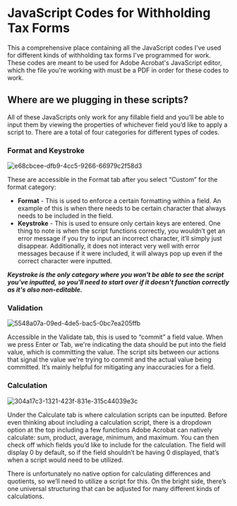 # JavaScript Codes for Withholding Tax Forms
This a comprehensive place containing all the JavaScript codes I've used for different kinds of withholding tax forms I've programmed for work. These codes are meant to be used for Adobe Acrobat's JavaScript editor, which the file you're working with must be a PDF in order for these codes to work.

## Where are we plugging in these scripts?

All of these JavaScripts only work for any fillable field and you’ll be able to input them by viewing the properties of whichever field you’d like to apply a script to. There are a total of four categories for different types of codes.

### Format and Keystroke

![e68cbcee-dfb9-4cc5-9266-66979c2f58d3](https://user-images.githubusercontent.com/101081243/189311224-c002f1fc-e8ef-4214-9f7e-8374b2dd8e77.png)

These are accessible in the Format tab after you select “Custom” for the format category:

* **Format** - This is used to enforce a certain formatting within a field. An example of this is when there needs to be certain character that always needs to be included in the field. 
* **Keystroke** - This is used to ensure only certain keys are entered. One thing to note is when the script functions correctly, you wouldn’t get an error message if you try to input an incorrect character, it’ll simply just disappear. Additionally, it does not interact very well with error messages because if it were included, it will always pop up even if the correct character were inputted.

**_Keystroke is the only category where you won't be able to see the script you've inputted, so you'll need to start over if it doesn't function correctly as it's also non-editable._**

### Validation

![5548a07a-09ed-4de5-bac5-0bc7ea205ffb](https://user-images.githubusercontent.com/101081243/189312289-c1b72018-b372-4561-b970-8e1fb84115db.png)

Accessible in the Validate tab, this is used to “commit” a field value. When we press Enter or Tab, we're indicating the data should be put into the field value, which is committing the value. The script sits between our actions that signal the value we're trying to commit and the actual value being committed. It’s mainly helpful for mitigating any inaccuracies for a field. 

### Calculation

![304a17c3-1321-423f-831e-315c44039e3c](https://user-images.githubusercontent.com/101081243/189312516-65bdd98d-5a0a-4334-8cf3-a92a3b4e24c4.png)

Under the Calculate tab is where calculation scripts can be inputted. Before even thinking about including a calculation script, there is a dropdown option at the top including a few functions Adobe Acrobat can natively calculate: sum, product, average, minimum, and maximum. You can then check off which fields you’d like to include for the calculation. The field will display 0 by default, so if the field shouldn’t be having 0 displayed, that’s when a script would need to be utilized. 

There is unfortunately no native option for calculating differences and quotients, so we’ll need to utilize a script for this. On the bright side, there’s one universal structuring that can be adjusted for many different kinds of calculations. 

